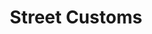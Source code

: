 ---
title: "Street Customs"
url: /quetzaltenango/street-customs/
shop: reparación de automóviles
---